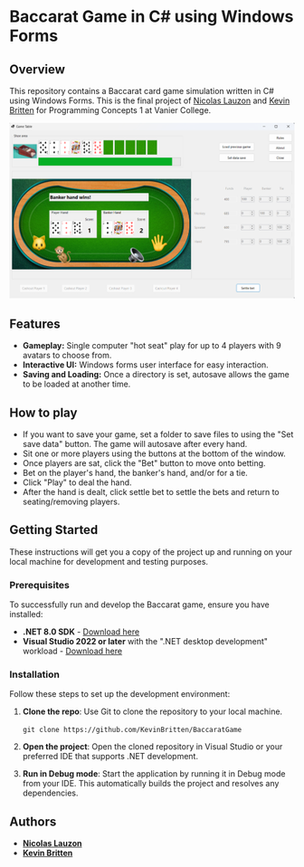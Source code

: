 # Baccarat Game in C# using Windows Forms

## Overview
This repository contains a Baccarat card game simulation written in C# using Windows Forms. This is the final project of [Nicolas Lauzon](https://github.com/NLauzon123) and [Kevin Britten](https://github.com/KevinBritten/) for Programming Concepts 1 at Vanier College.

![Baccarat Game Interface](/assets/baccarat-interface.png "Baccarat Game Interface")

## Features
- **Gameplay:** Single computer "hot seat" play for up to 4 players with 9 avatars to choose from.
- **Interactive UI:** Windows forms user interface for easy interaction.
- **Saving and Loading:** Once a directory is set, autosave allows the game to be loaded at another time.

## How to play
- If you want to save your game, set a folder to save files to using the "Set save data" button. The game will autosave after every hand.
- Sit one or more players using the buttons at the bottom of the window.
- Once players are sat, click the "Bet" button to move onto betting.
- Bet on the player's hand, the banker's hand, and/or for a tie.
- Click "Play" to deal the hand.
- After the hand is dealt, click settle bet to settle the bets and return to seating/removing players.

## Getting Started
These instructions will get you a copy of the project up and running on your local machine for development and testing purposes.

### Prerequisites
To successfully run and develop the Baccarat game, ensure you have installed:

- **.NET 8.0 SDK** - [Download here](https://dotnet.microsoft.com/en-us/download/dotnet/8.0)
- **Visual Studio 2022 or later** with the ".NET desktop development" workload - [Download here](https://visualstudio.microsoft.com/downloads/)



### Installation
Follow these steps to set up the development environment:

1. **Clone the repo**: Use Git to clone the repository to your local machine.

	`git clone https://github.com/KevinBritten/BaccaratGame`
2. **Open the project**: Open the cloned repository in Visual Studio or your preferred IDE that supports .NET development.
3. **Run in Debug mode**: Start the application by running it in Debug mode from your IDE. This automatically builds the project and resolves any dependencies.


## Authors
- **[Nicolas Lauzon](https://github.com/NLauzon123)**
- **[Kevin Britten](https://github.com/KevinBritten/)**

